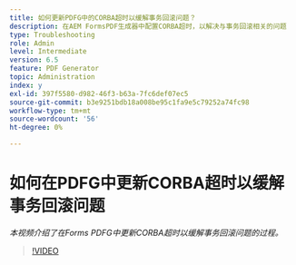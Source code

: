 ```yaml
---
title: 如何更新PDFG中的CORBA超时以缓解事务回滚问题？
description: 在AEM FormsPDF生成器中配置CORBA超时，以解决与事务回滚相关的问题
type: Troubleshooting
role: Admin
level: Intermediate
version: 6.5
feature: PDF Generator
topic: Administration
index: y
exl-id: 397f5580-d982-46f3-b63a-7fc6def07ec5
source-git-commit: b3e9251bdb18a008be95c1fa9e5c79252a74fc98
workflow-type: tm+mt
source-wordcount: '56'
ht-degree: 0%

---
```


# 如何在PDFG中更新CORBA超时以缓解事务回滚问题

*本视频介绍了在Forms PDFG中更新CORBA超时以缓解事务回滚问题的过程。*

>[!VIDEO](https://video.tv.adobe.com/v/335512?quality=12&learn=on)
